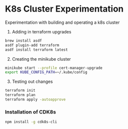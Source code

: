 # K8s Cluster Experimentation

Experimentation with building and operating a k8s cluster


1. Adding in terraform upgrades

```bash
brew install asdf
asdf plugin-add terraform
asdf install terraform latest
```

2. Creating the minikube cluster

```bash
minikube start --profile cert-manager-upgrade
export KUBE_CONFIG_PATH=~/.kube/config
```

3. Testing out changes

```bash
terraform init
terraform plan
terraform apply -autoapprove
```


### Installation of CDK8s

```bash
npm install -g cdk8s-cli
```

